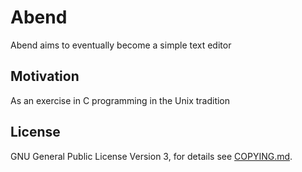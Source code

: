 # Abend

Abend aims to eventually become a simple text editor

## Motivation

As an exercise in C programming in the Unix tradition

## License

GNU General Public License Version 3, for details see [COPYING.md](COPYING.md).
